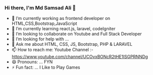 ### Hi there, I'm Md Samsad Ali 👋 

- 🔭 I’m currently working as frontend developer on HTML,CSS,Bootstrap,JavaScript
- 🌱 I’m currently learning react.js, laravel, codeIgniter
- 👯 I’m looking to collaborate on Youtube and Full Stack Developer
- 🤔 I’m looking for help with ...
- 💬 Ask me about HTML, CSS, JS, Bootstrap, PHP & LARAVEL
- 📫 How to reach me: Youtube Channel :- https://www.youtube.com/channel/UCOvxBONcR2tHE1ISGPRNNDg
- 😄 Pronouns: ... FYN
- ⚡ Fun fact: ... I Like to Play Games
